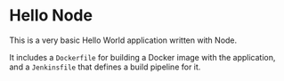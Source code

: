 # Hello Node

This is a very basic Hello World application written with Node.

It includes a `Dockerfile` for building a Docker image with the application, and a `Jenkinsfile` that defines a build pipeline for it.

